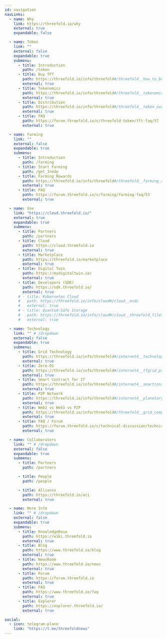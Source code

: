 ```yaml
---
id: navigation
navLinks:
  - name: Why
    link: https://threefold.io/why
    external: true
    expandable: false

  - name: Token
    link: ""
    external: false
    expandable: true
    submenu:
      - title: Introduction
        path: /token
      - title: Buy TFT
        path: https://threefold.io/info/threefold#/threefold__how_to_buy_and_sell
        external: true
      - title: Tokenomics
        path: https://threefold.io/info/threefold#/threefold__tokenomics
        external: true
      - title: Distribution
        path: https://threefold.io/info/threefold#/threefold__token_overview
        external: true
      - title: FAQ
        path: https://forum.threefold.io/c/threefold-token/tft-faq/57
        external: true

  - name: Farming
    link: ""
    external: false
    expandable: true
    submenu:
      - title: Introduction
        path: /farming
      - title: Start Farming
        path: /get_3node
      - title: Farming Rewards
        path: https://threefold.io/info/threefold#/threefold__farming_reward
        external: true
      - title: FAQ
        path: https://forum.threefold.io/c/farming/farming-faq/53
        external: true

  - name: Use
    link: "https://cloud.threefold.io/"
    external: true
    expandable: true
    submenu:
      - title: Partners
        path: /partners    
      - title: Cloud
        path: https://cloud.threefold.io
        external: true      
      - title: Marketplace
        path: https://threefold.io/marketplace
        external: true
      - title: Digital Twin
        path: https://mydigitaltwin.io/
        external: true
      - title: Developers (SDK)
        path: https://sdk.threefold.io/
        external: true
      # - title: Kubernetes Cloud
      #   path: https://threefold.io/info/cloud#/cloud__evdc
      #   external: true
      # - title: Quantum-Safe Storage
      #   path: https://threefold.io/info/cloud#/cloud__threefold_filesystem
      #   external: true

  - name: Technology
    link: "" # /dropdown
    external: false
    expandable: true
    submenu:
      - title: Grid Technology
        path: https://threefold.io/info/threefold#/internet4__technology
        external: true
      - title: Zero-OS
        path: https://threefold.io/info/threefold#/internet4__tfgrid_primitives
        external: true
      - title: Smart Contract for IT
        path: https://threefold.io/info/threefold#/internet4__smartcontract_it
        external: true
      - title: P2P Network
        path: https://threefold.io/info/threefold#/internet4__planetary_network
        external: true
      - title: Web2 vs Web3 vs P2P
        path: https://threefold.io/info/threefold#/threefold__grid_compare
        external: true
      - title: FAQ / Forum
        path: https://forum.threefold.io/c/technical-discussion/technical-faq/55
        external: true

  - name: Collaborators
    link: "" # /dropdown
    external: false
    expandable: true
    submenu:
      - title: Partners
        path: /partners

      - title: People
        path: /people      

      - title: Alliance
        path: https://threefold.io/aci
        external: true

  - name: More Info
    link: "" # /dropdown
    external: false
    expandable: true
    submenu:
      - title: KnowledgeBase
        path: https://wiki.threefold.io
        external: true            
      - title: Blog
        path: https://www.threefold.io/blog
        external: true
      - title: NewsRoom
        path: https://www.threefold.io/news
        external: true
      - title: Forum
        path: https://forum.threefold.io
        external: true
      - title: FAQ
        path: https://www.threefold.io/faq
        external: true   
      - title: Explorer
        path: https://explorer.threefold.io/
        external: true    

social:
  - icon: telegram-plane
    link: "https://t.me/threefoldnews"
---
```



<!--   - name: PARTICIPATE
    link: "" # /dropdown
    external: false
    expandable: true
    submenu:
      - title: Start Farming
        path: /get_3node
        

      - title: Buy the Token
        path: https://threefold.io/token
        external: true

      - title: Test the Cloud
        path: https://threefold.io/cloud
        external: true

      - title: Try the Marketplace
        path: https://threefold.io/marketplace
        external: true

      - title: Build with the SDK
        path: https://sdk.threefold.io/
        external: true


  - name: LEARN
    link: "" # /dropdown
    external: false
    expandable: true
    submenu:
      - title: ThreeFold Grid
        path: /about
        
      - title: What is TFT?
        path: https://threefold.io/token
        external: true

      - title: Live Capacity
        path: https://explorer.threefold.io/
        external: true

      - title: What is the Internet?
        path: https://info.threefold.io/info/threefold#/threefold__grid_intro
        external: true
      
      - title: Planet Positive
        path: /blog/post/threefold_regenerates/      

      - title: Peer-to-Peer
        path: /blog/post/what_is_peer_to_peer/

      - title: Data Sovereignty
        path: /blog/post/threefold_data_sovereignty/
        
      - title: ThreeFold Glossary
        path: https://threefold.io/info/threefold#/threefold__defs
        external: true -->

<!-- 
  - name: TF Universe
    link: "" # /dropdown
    external: false
    expandable: true
    submenu:
      - title: Universe Home
        path: https://threefold.io/universe
        external: true

      - title: ThreeFold Token
        path: https://threefold.io/token
        external: true

      - title: ThreeFold Kube Cloud
        path: https://threefold.io/cloud
        external: true

      - title: ThreeFold Marketplace
        path: https://threefold.io/marketplace
        external: true

      - title: Digital Twin
        path: https://mydigitaltwin.io
        external: true

      - title: Conscious Internet
        path: https://threefold.io/aci
        external: true

      - title: ThreeFold Tech
        path: https://threefold.tech/
        external: true -->
